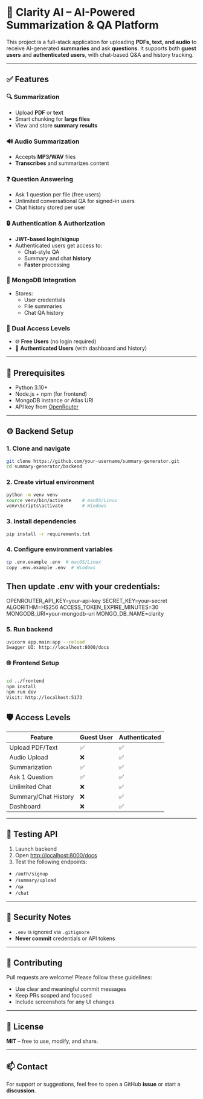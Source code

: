 # 🧠 Clarity AI – AI-Powered Summarization & QA Platform

This project is a full-stack application for uploading **PDFs, text, and audio** to receive AI-generated **summaries** and ask **questions**. It supports both **guest users** and **authenticated users**, with chat-based Q&A and history tracking.

---

## ✅ Features

### 🔍 Summarization
- Upload **PDF** or **text**
- Smart chunking for **large files**
- View and store **summary results**

### 🔊 Audio Summarization
- Accepts **MP3/WAV** files
- **Transcribes** and summarizes content

### ❓ Question Answering
- Ask 1 question per file (free users)
- Unlimited conversational QA for signed-in users
- Chat history stored per user

### 🔒 Authentication & Authorization
- **JWT-based login/signup**
- Authenticated users get access to:
  - Chat-style QA
  - Summary and chat **history**
  - **Faster** processing

### 🧠 MongoDB Integration
- Stores:
  - User credentials
  - File summaries
  - Chat QA history

### 🧩 Dual Access Levels
- 🌐 **Free Users** (no login required)
- 🔐 **Authenticated Users** (with dashboard and history)

---
## 🔧 Prerequisites

- Python 3.10+
- Node.js + npm (for frontend)
- MongoDB instance or Atlas URI
- API key from [OpenRouter](https://openrouter.ai/)

---

## ⚙️ Backend Setup

### 1. Clone and navigate

```bash
git clone https://github.com/your-username/summary-generator.git
cd summary-generator/backend
```

### 2. Create virtual environment

```bash
python -m venv venv
source venv/bin/activate    # macOS/Linux
venv\Scripts\activate       # Windows
```

### 3. Install dependencies
```bash
pip install -r requirements.txt
```

### 4. Configure environment variables
```bash
cp .env.example .env  # macOS/Linux
copy .env.example .env  # Windows
```
## Then update .env with your credentials:

OPENROUTER_API_KEY=your-api-key
SECRET_KEY=your-secret
ALGORITHM=HS256
ACCESS_TOKEN_EXPIRE_MINUTES=30
MONGODB_URI=your-mongodb-uri
MONGO_DB_NAME=clarity


### 5. Run backend
```bash
uvicorn app.main:app --reload
Swagger UI: http://localhost:8000/docs
```

### 🌐 Frontend Setup
```bash

cd ../frontend
npm install
npm run dev
Visit: http://localhost:5173
```

## 🛡️ Access Levels

| Feature                | Guest User | Authenticated |
|------------------------|------------|----------------|
| Upload PDF/Text        | ✅         | ✅             |
| Audio Upload           | ❌         | ✅             |
| Summarization          | ✅         | ✅             |
| Ask 1 Question         | ✅         | ✅             |
| Unlimited Chat         | ❌         | ✅             |
| Summary/Chat History   | ❌         | ✅             |
| Dashboard              | ❌         | ✅             |

---

## 🧪 Testing API

1. Launch backend
2. Open [http://localhost:8000/docs](http://localhost:8000/docs)
3. Test the following endpoints:

- `/auth/signup`
- `/summary/upload`
- `/qa`
- `/chat`

---

## 🔐 Security Notes

- `.env` is ignored via `.gitignore`
- **Never commit** credentials or API tokens

---

## 🤝 Contributing

Pull requests are welcome! Please follow these guidelines:

- Use clear and meaningful commit messages
- Keep PRs scoped and focused
- Include screenshots for any UI changes

---

## 📜 License

**MIT** – free to use, modify, and share.

---

## 📫 Contact

For support or suggestions, feel free to open a GitHub **issue** or start a **discussion**.

